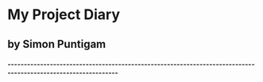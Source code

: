 # My Project Diary
## by Simon Puntigam

#### --------------------------------------------------------------------------------------------------------------